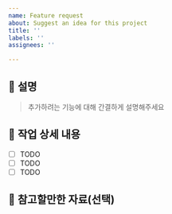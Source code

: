 ```yaml
---
name: Feature request
about: Suggest an idea for this project
title: ''
labels: ''
assignees: ''

---
```


## 📌 설명

> 추가하려는 기능에 대해 간결하게 설명해주세요

## 📝 작업 상세 내용

- [ ] TODO
- [ ] TODO
- [ ] TODO

## 💬 참고할만한 자료(선택)
